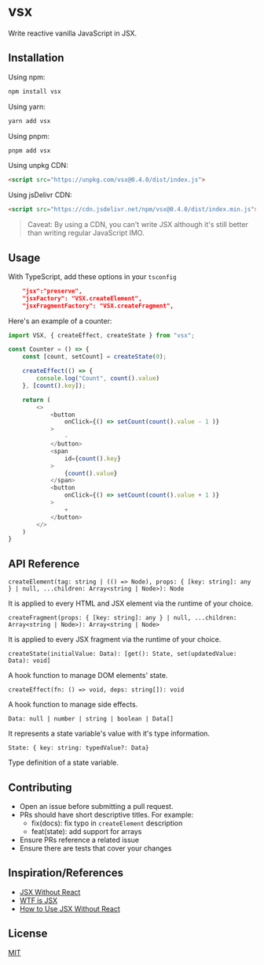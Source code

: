 # vsx

Write reactive vanilla JavaScript in JSX.

## Installation

Using npm:
```javascript
npm install vsx
```

Using yarn:
```javascript
yarn add vsx
```

Using pnpm:
```javascript
pnpm add vsx
```

Using unpkg CDN:
```html
<script src="https://unpkg.com/vsx@0.4.0/dist/index.js">
```

Using jsDelivr CDN:
```html
<script src="https://cdn.jsdelivr.net/npm/vsx@0.4.0/dist/index.min.js"></script>
```

> Caveat: By using a CDN, you can't write JSX although it's still better than writing regular JavaScript IMO.

## Usage

With TypeScript, add these options in your `tsconfig`

```json
    "jsx":"preserve",
    "jsxFactory": "VSX.createElement",
    "jsxFragmentFactory": "VSX.createFragment",
```

Here's an example of a counter:

```javascript
import VSX, { createEffect, createState } from "vsx";

const Counter = () => {
    const [count, setCount] = createState(0);

    createEffect(() => {
        console.log("Count", count().value)
    }, [count().key]);

    return (
        <>
            <button
                onClick={() => setCount(count().value - 1 )}
            >
                -
            </button>
            <span
                id={count().key}
            >
                {count().value}
            </span>
            <button
                onClick={() => setCount(count().value + 1 )}
            >
                +
            </button>
        </>
    )
}

```

## API Reference

`createElement(tag: string | (() => Node), props: { [key: string]: any } | null, ...children: Array<string | Node>): Node`

It is applied to every HTML and JSX element via the runtime of your choice.

`createFragment(props: { [key: string]: any } | null, ...children: Array<string | Node>): Array<string | Node>`

It is applied to every JSX fragment via the runtime of your choice.

`createState(initialValue: Data): [get(): State, set(updatedValue: Data): void]`

A hook function to manage DOM elements' state.

`createEffect(fn: () => void, deps: string[]): void`

A hook function to manage side effects.

`Data: null | number | string | boolean | Data[]`

It represents a state variable's value with it's type information.

`State: { key: string: typedValue?: Data}`

Type definition of a state variable.

## Contributing

- Open an issue before submitting a pull request.
- PRs should have short descriptive titles. For example:
    - fix(docs): fix typo in `createElement` description
    - feat(state): add support for arrays
- Ensure PRs reference a related issue
- Ensure there are tests that cover your changes

## Inspiration/References

- [JSX Without React](https://blog.stchur.com/jsx-without-react/)
- [WTF is JSX](https://web.archive.org/web/20170918095722/https://jasonformat.com/wtf-is-jsx/)
- [How to Use JSX Without React](https://betterprogramming.pub/how-to-use-jsx-without-react-21d23346e5dc)

## License

[MIT](https://github.com/ayushmxn/vsx/blob/main/.github/LICENSE)